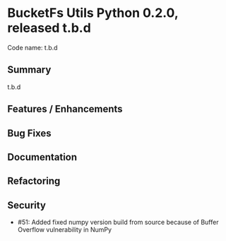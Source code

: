 # BucketFs Utils Python 0.2.0, released t.b.d
Code name: t.b.d

## Summary
 t.b.d

## Features / Enhancements

## Bug Fixes

## Documentation

## Refactoring

## Security

 - #51: Added fixed numpy version build from source because of Buffer Overflow vulnerability in NumPy
 
